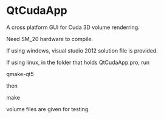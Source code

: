 # QtCudaApp
A cross platform GUI for Cuda 3D volume renderring.

Need SM_20 hardware to compile.

If using windows, visual studio 2012 solution file is provided.

If using linux, in the folder that holds QtCudaApp.pro, run

qmake-qt5

then

make

volume files are given for testing.
